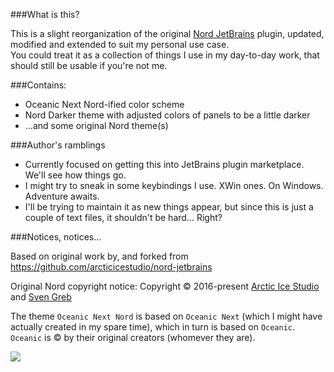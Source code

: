 ###What is this?

This is a slight reorganization of the original [Nord JetBrains](https://github.com/arcticicestudio/nord-jetbrains) plugin, updated, modified and extended to suit my personal use case.  
You could treat it as a collection of things I use in my day-to-day work, that should still be usable if you're not me.

###Contains:
- Oceanic Next Nord-ified color scheme
- Nord Darker theme with adjusted colors of panels to be a little darker
- ...and some original Nord theme(s)

###Author's ramblings

- Currently focused on getting this into JetBrains plugin marketplace. We'll see how things go. 
- I might try to sneak in some keybindings I use. XWin ones. On Windows. Adventure awaits.
- I'll be trying to maintain it as new things appear, but since this is just a couple of text files, it shouldn't be hard... Right?

###Notices, notices...

Based on original work by, and forked from https://github.com/arcticicestudio/nord-jetbrains

Original Nord copyright notice: Copyright &copy; 2016-present <a href="https://www.arcticicestudio.com" target="_blank">Arctic Ice Studio</a> and <a href="https://www.svengreb.de" target="_blank">Sven Greb</a>

The theme `Oceanic Next Nord` is based on `Oceanic Next` (which I might have actually created in my spare time), which in turn is based on `Oceanic`. `Oceanic` is &copy; by their original creators (whomever they are).

<a href="https://github.com/arcticicestudio/nord-jetbrains/blob/develop/LICENSE.md"><img src="https://img.shields.io/static/v1.svg?style=flat-square&label=License&message=MIT&logoColor=eceff4&logo=github&colorA=4c566a&colorB=88c0d0"/></a>
